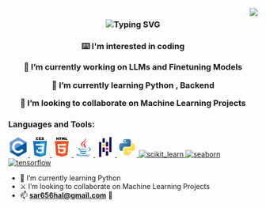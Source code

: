 <img align = "right" src = "https://visitor-badge.laobi.icu/badge?page_id=Sar-Hal.Sar-Hal"/>

<h3 align = "center"><img src="https://readme-typing-svg.herokuapp.com?font=Nerko+One&size=35&duration=2000&pause=1500&color=19F7F7&center=true&vCenter=true&width=200&height=80&lines=Hi+there+👋;I'm+Sar-Hal" alt="Typing SVG" />
</h3>

<h3 align="center"> 
  
 ⌨️ I'm interested in coding

 🔭 I’m currently working on  **LLMs and Finetuning Models**
 
 🌱 I’m currently learning **Python , Backend**
 
 👯 I’m looking to collaborate on **Machine Learning Projects**
</h3>

<p align="left">
</p>

<h3 align="left">Languages and Tools:</h3>
<p align="left"> <a href="https://www.cprogramming.com/" target="_blank" rel="noreferrer"> <img src="https://raw.githubusercontent.com/devicons/devicon/master/icons/c/c-original.svg" alt="c" width="40" height="40"/> </a> <a href="https://www.w3schools.com/css/" target="_blank" rel="noreferrer"> <img src="https://raw.githubusercontent.com/devicons/devicon/master/icons/css3/css3-original-wordmark.svg" alt="css3" width="40" height="40"/> </a> <a href="https://www.w3.org/html/" target="_blank" rel="noreferrer"> <img src="https://raw.githubusercontent.com/devicons/devicon/master/icons/html5/html5-original-wordmark.svg" alt="html5" width="40" height="40"/> </a> <a href="https://www.java.com" target="_blank" rel="noreferrer"> <img src="https://raw.githubusercontent.com/devicons/devicon/master/icons/java/java-original.svg" alt="java" width="40" height="40"/> </a> <a href="https://pandas.pydata.org/" target="_blank" rel="noreferrer"> <img src="https://raw.githubusercontent.com/devicons/devicon/2ae2a900d2f041da66e950e4d48052658d850630/icons/pandas/pandas-original.svg" alt="pandas" width="40" height="40"/> </a> <a href="https://www.python.org" target="_blank" rel="noreferrer"> <img src="https://raw.githubusercontent.com/devicons/devicon/master/icons/python/python-original.svg" alt="python" width="40" height="40"/> </a> <a href="https://scikit-learn.org/" target="_blank" rel="noreferrer"> <img src="https://upload.wikimedia.org/wikipedia/commons/0/05/Scikit_learn_logo_small.svg" alt="scikit_learn" width="40" height="40"/> </a> <a href="https://seaborn.pydata.org/" target="_blank" rel="noreferrer"> <img src="https://seaborn.pydata.org/_images/logo-mark-lightbg.svg" alt="seaborn" width="40" height="40"/> </a> <a href="https://www.tensorflow.org" target="_blank" rel="noreferrer"> <img src="https://www.vectorlogo.zone/logos/tensorflow/tensorflow-icon.svg" alt="tensorflow" width="40" height="40"/> </a> </p>

- 🌱 I’m currently learning Python
- ⚔️ I’m looking to collaborate on Machine Learning Projects
- 📫 **sar656hal@gmail.com** 👀

<!---
Sar-Hal/Sar-Hal is a ✨ special ✨ repository because its `README.md` (this file) appears on your GitHub profile.
You can click the Preview link to take a look at your changes.
--->
